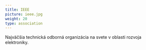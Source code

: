 ```yaml
---
title: IEEE
picture: ieee.jpg
weight: 20
type: association
---
```


Najväčšia technická odborná organizácia na svete v oblasti rozvoja elektroniky.